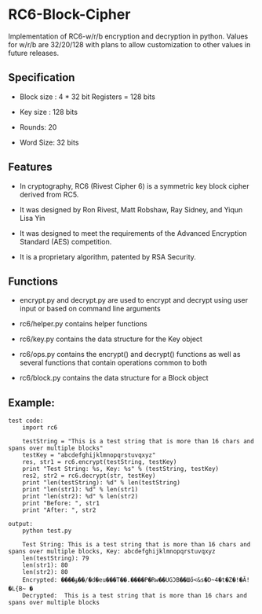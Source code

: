 RC6-Block-Cipher
================

Implementation of RC6-w/r/b encryption and decryption in python.
Values for w/r/b are 32/20/128 with plans to allow customization to other values in future releases.

## Specification

* Block size : 4 * 32 bit Registers = 128 bits

* Key size : 128 bits

* Rounds: 20

* Word Size: 32 bits

## Features

* In cryptography, RC6 (Rivest Cipher 6) is a symmetric key block cipher derived from RC5. 

* It was designed by Ron Rivest, Matt Robshaw, Ray Sidney, and Yiqun Lisa Yin

* It was designed to meet the requirements of the Advanced Encryption Standard (AES) competition. 

* It is a proprietary algorithm, patented by RSA Security.

## Functions

* encrypt.py and decrypt.py are used to encrypt and decrypt using user input or based on command line arguments

* rc6/helper.py contains helper functions 

* rc6/key.py contains the data structure for the Key object

* rc6/ops.py contains the encrypt() and decrypt() functions as well as several functions that contain operations common to both

* rc6/block.py contains the data structure for a Block object

## Example:

	test code:
		import rc6

		testString = "This is a test string that is more than 16 chars and spans over multiple blocks"
		testKey = "abcdefghijklmnopqrstuvqxyz"
		res, str1 = rc6.encrypt(testString, testKey)
		print "Test String: %s, Key: %s" % (testString, testKey)
		res2, str2 = rc6.decrypt(str, testKey)
		print "len(testString): %d" % len(testString)
		print "len(str1): %d" % len(str1)
		print "len(str2): %d" % len(str2)
		print "Before: ", str1
		print "After: ", str2
	
	output:
		python test.py

		Test String: This is a test string that is more than 16 chars and spans over multiple blocks, Key: abcdefghijklmnopqrstuvqxyz
		len(testString): 79
		len(str1): 80
		len(str2): 80
		Encrypted: ����ۋ��/�d�eu���T��.����P�Rw��UGϽB��Шő<&s�D~4�t�Z�!�Ӑ!�L{B~ �
		Decrypted:  This is a test string that is more than 16 chars and spans over multiple blocks